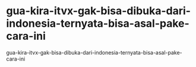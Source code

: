 # gua-kira-itvx-gak-bisa-dibuka-dari-indonesia-ternyata-bisa-asal-pake-cara-ini
gua-kira-itvx-gak-bisa-dibuka-dari-indonesia-ternyata-bisa-asal-pake-cara-ini
